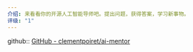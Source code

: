 ```yaml
---
介绍: 来看看你的开源人工智能导师吧。提出问题，获得答案，学习新事物。
评级: "1"
---
```

github:: [GitHub - clementpoiret/ai-mentor](https://github.com/clementpoiret/ai-mentor)
